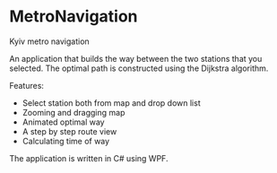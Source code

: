 # MetroNavigation
Kyiv metro navigation

An application that builds the way between the two stations that you selected.
The optimal path is constructed using the Dijkstra algorithm.

Features:
- Select station both from map and drop down list
- Zooming and dragging map
- Animated optimal way
- A step by step route view
- Calculating time of way

The application is written in C# using WPF.
